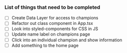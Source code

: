 ### List of things that need to be completed

- [ ] Create Data Layer for access to champions
- [ ] Refactor out class component in App.tsx
- [ ] Look into styled-components for CSS in JS
- [ ] Update name label on champions page
- [ ] Click into an individual champion and show information
- [ ] Add something to the home page